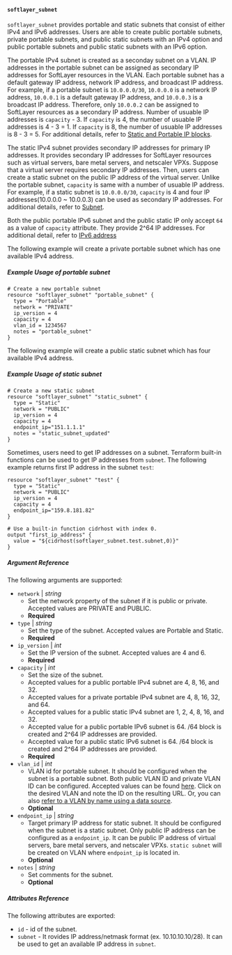 #### `softlayer_subnet`

`softlayer_subnet` provides portable and static subnets that consist of either IPv4 and IPv6 addresses. Users are able to create 
public portable subnets, private portable subnets, and public static subnets with an IPv4 option and public portable subnets and public static 
subnets with an IPv6 option. 
 
The portable IPv4 subnet is created as a seconday subnet on a VLAN. IP addresses in the portable subnet can be assigned as secondary IP 
 addresses for SoftLayer resources in the VLAN. Each portable subnet has a default gateway IP address, network IP address, and broadcast 
 IP address. For example, if a portable subnet is `10.0.0.0/30`, `10.0.0.0` is a network IP address, `10.0.0.1` is a default gateway IP address, 
 and `10.0.0.3` is a broadcast IP address. Therefore, only `10.0.0.2` can be assigned to SoftLayer resources as a secondary IP address. 
 Number of usuable IP addresses is `capacity` - 3. If `capacity` is 4, the number of usuable IP addresses is 4 - 3 = 1. If `capacity` is 8, the 
 number of usuable IP addresses is 8 - 3 = 5. For additional details, refer to [Static and Portable IP blocks](https://knowledgelayer.softlayer.com/articles/static-and-portable-ip-blocks).

The static IPv4 subnet provides secondary IP addresses for primary IP addresses. It provides secondary IP addresses for SoftLayer resources such as 
virtual servers, bare metal servers, and netscaler VPXs. Suppose that a virtual server requires secondary IP addresses. Then, users can create 
a static subnet on the public IP address of the virtual server. Unlike the portable subnet, `capacity` is same with a number of usuable IP address. 
For example, if a static subnet is `10.0.0.0/30`, `capacity` is 4 and four IP addresses(10.0.0.0 ~ 10.0.0.3) can be used as secondary IP addresses. 
For additional details, refer to [Subnet](https://knowledgelayer.softlayer.com/topic/subnets).

Both the public portable IPv6 subnet and the public static IP only accept `64` as a value of `capacity` attribute. They provide 2^64 IP addresses. For additional detail, refer to [IPv6 address](http://blog.softlayer.com/tag/ipv6)

The following example will create a private portable subnet which has one available IPv4 address. 
##### Example Usage of portable subnet

```hcl
# Create a new portable subnet
resource "softlayer_subnet" "portable_subnet" {
  type = "Portable"
  network = "PRIVATE"
  ip_version = 4
  capacity = 4
  vlan_id = 1234567
  notes = "portable_subnet"
}
```

The following example will create a public static subnet which has four available IPv4 address.
##### Example Usage of static subnet

```hcl
# Create a new static subnet
resource "softlayer_subnet" "static_subnet" {
  type = "Static"
  network = "PUBLIC"
  ip_version = 4
  capacity = 4
  endpoint_ip="151.1.1.1"
  notes = "static_subnet_updated"
}
```

Sometimes, users need to get IP addresses on a subnet. Terraform built-in functions can be used to get IP addresses from `subnet`. 
The following example returns first IP address in the subnet `test`:
```hcl
resource "softlayer_subnet" "test" {
  type = "Static"
  network = "PUBLIC"
  ip_version = 4
  capacity = 4
  endpoint_ip="159.8.181.82"
}

# Use a built-in function cidrhost with index 0.
output "first_ip_address" {
  value = "${cidrhost(softlayer_subnet.test.subnet,0)}"
}
```

##### Argument Reference

The following arguments are supported:

* `network` | *string*
    * Set the network property of the subnet if it is public or private. Accepted values are PRIVATE and PUBLIC.
    * **Required**
* `type` | *string*
    * Set the type of the subnet. Accepted values are Portable and Static.
    * **Required**
* `ip_version` | *int*
    * Set the IP version of the subnet. Accepted values are 4 and 6.
    * **Required**
* `capacity` | *int*
    * Set the size of the subnet.
    * Accepted values for a public portable IPv4 subnet are 4, 8, 16, and 32.
    * Accepted values for a private portable IPv4 subnet are 4, 8, 16, 32, and 64.
    * Accepted values for a public static IPv4 subnet are 1, 2, 4, 8, 16, and 32.
    * Accepted value for a public portable IPv6 subnet is 64. /64 block is created and 2^64 IP addresses are provided.
    * Accepted value for a public static IPv6 subnet is 64.  /64 block is created and 2^64 IP addresses are provided.
    * **Required** 
* `vlan_id` | *int*
    * VLAN id for portable subnet. It should be configured when the subnet is a portable subnet. Both public VLAN ID and private VLAN ID can 
    be configured. Accepted values can be found [here](https://control.softlayer.com/network/vlans). Click on the desired VLAN and note the 
    ID on the resulting URL. Or, you can also [refer to a VLAN by name using a data source](https://github.com/softlayer/terraform-provider-softlayer/blob/master/docs/datasources/softlayer_vlan.md). 
    * **Optional**
* `endpoint_ip` | *string*
    * Target primary IP address for static subnet. It should be configured when the subnet is a static subnet. Only public IP address can be 
    configured as a `endpoint_ip`. It can be public IP address of virtual servers, bare metal servers, and netscaler VPXs. `static subnet` will 
    be created on VLAN where `endpoint_ip` is located in.
    * **Optional**
* `notes` | *string*
    * Set comments for the subnet.
    * **Optional**

##### Attributes Reference

The following attributes are exported:

* `id` - id of the subnet.
* `subnet` - It rovides IP address/netmask format (ex. 10.10.10.10/28). It can be used to get an available IP address in `subnet`. 